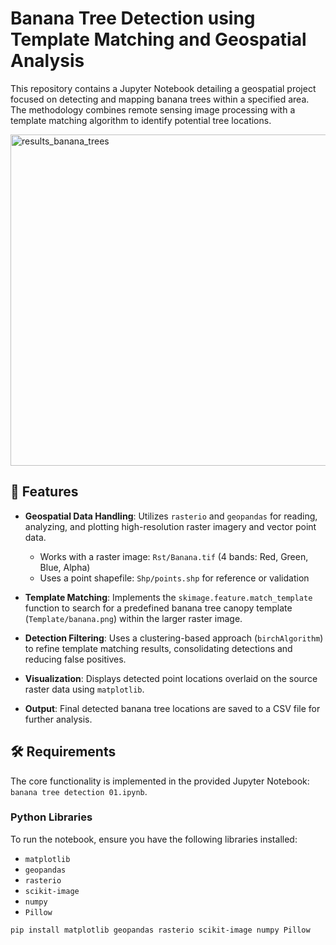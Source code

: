 # Banana Tree Detection using Template Matching and Geospatial Analysis

This repository contains a Jupyter Notebook detailing a geospatial project focused on detecting and mapping banana trees within a specified area. The methodology combines remote sensing image processing with a template matching algorithm to identify potential tree locations.

<img width="664" height="530" alt="results_banana_trees" src="https://github.com/user-attachments/assets/5fda75aa-c901-4ada-9cab-1a8f393d05f6" />

## 🚀 Features

- **Geospatial Data Handling**: Utilizes `rasterio` and `geopandas` for reading, analyzing, and plotting high-resolution raster imagery and vector point data.  
  - Works with a raster image: `Rst/Banana.tif` (4 bands: Red, Green, Blue, Alpha)  
  - Uses a point shapefile: `Shp/points.shp` for reference or validation  

- **Template Matching**: Implements the `skimage.feature.match_template` function to search for a predefined banana tree canopy template (`Template/banana.png`) within the larger raster image.

- **Detection Filtering**: Uses a clustering-based approach (`birchAlgorithm`) to refine template matching results, consolidating detections and reducing false positives.

- **Visualization**: Displays detected point locations overlaid on the source raster data using `matplotlib`.

- **Output**: Final detected banana tree locations are saved to a CSV file for further analysis.

## 🛠️ Requirements

The core functionality is implemented in the provided Jupyter Notebook: `banana tree detection 01.ipynb`.

### Python Libraries
To run the notebook, ensure you have the following libraries installed:

- `matplotlib`
- `geopandas`
- `rasterio`
- `scikit-image`
- `numpy`
- `Pillow`


```bash
pip install matplotlib geopandas rasterio scikit-image numpy Pillow
